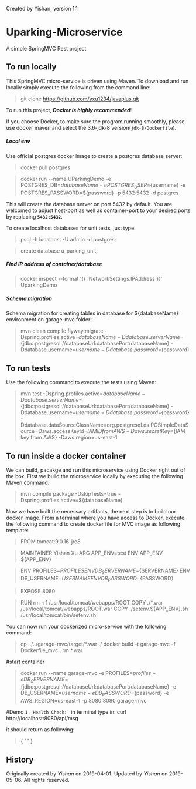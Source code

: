 Created by Yishan, version 1.1

Uparking-Microservice
=======================
A simple SpringMVC Rest project

## To run locally
This SpringMVC micro-service is driven using Maven. To download and run locally simply execute the following from the command line:

> git clone https://github.com/yxu1234/javaplus.git

To run this project, **_Docker is highly recommended_**!

If you choose Docker, to make sure the program running smoothly, please use docker maven and select the 3.6-jdk-8 version(`jdk-8/Dockerfile`).

##### Local env

Use official postgres docker image to create a postgres database server:

> docker pull postgres

> docker run --name UParkingDemo -e POSTGRES_DB=${databaseName} -e POSTGRES_USER=${username} -e POSTGRES_PASSWORD=${password} -p 5432:5432 -d postgres

This will create the database server on port 5432 by default. You are welcomed to adjust host-port as well as container-port to your desired ports by replacing **`5432:5432`**.

To create localhost databases for unit tests, just type:
> psql -h localhost -U admin -d postgres;

>create database u_parking_unit;

##### Find IP address of container/database 
>docker inspect --format '{{ .NetworkSettings.IPAddress }}' UparkingDemo

##### Schema migration

Schema migration for creating tables in database for ${databaseName} environment on garage-mvc folder:
> mvn clean compile flyway:migrate -Dspring.profiles.active=${databaseName} -Ddatabase.serverName=${jdbc:postgresql://databaseUrl:databasePort/databaseName} -Ddatabase.username=${username} -Ddatabase.password=${password}

## To run tests
Use the following command to execute the tests using Maven:
> mvn test -Dspring.profiles.active=${databaseName} -Ddatabase.serverName=${jdbc:postgresql://databaseUrl:databasePort/databaseName} -Ddatabase.username=${username} -Ddatabase.password=${password} -Ddatabase.dataSourceClassName=org.postgresql.ds.PGSimpleDataSource -Daws.accessKeyId=${IAM ID from AWS} -Daws.secretKey=${IAM key from AWS} -Daws.region=us-east-1

## To run inside a docker container
We can build, pacakge and run this microservice using Docker right out of the box. First we build the microservice locally by executing the following Maven command:

> mvn compile package -DskipTests=true -Dspring.profiles.active=${databaseName}

Now we have built the necessary artifacts, the next step is to build our docker image. From a terminal where you have access to Docker, execute the following command to create docker file for MVC image as following template:

> FROM tomcat:9.0.16-jre8

> MAINTAINER Yishan Xu
  ARG APP_ENV=test
  ENV APP_ENV ${APP_ENV}
  
> ENV PROFILES=${PROFILES}
  ENV DB_SERVERNAME=${SERVERNAME}
  ENV DB_USERNAME=${USERNAME}
  ENV DB_PASSWORD=${PASSWORD}
 
> EXPOSE 8080

> RUN rm -rf /usr/local/tomcat/webapps/ROOT
  COPY ./*.war /usr/local/tomcat/webapps/ROOT.war
  COPY ./setenv.${APP_ENV}.sh /usr/local/tomcat/bin/setenv.sh

You can now run your dockerized micro-service with the following command:

> cp ../../garage-mvc/target/*.war ./
  docker build -t garage-mvc -f Dockerfile_mvc .
  rm *.war

#start container
> docker run --name garage-mvc -e PROFILES=${profiles} -e DB_SERVERNAME=${jdbc:postgresql://databaseUrl:databasePort/databaseName} -e DB_USERNAME=${username} -e DB_PASSWORD=${password} -e AWS_REGION=us-east-1  -p 8080:8080 garage-mvc

#Demo
`1. Health Check:
`
in terminal type in: curl http://localhost:8080/api/msg

it should return as following:
> {
>   ""
> }

## History
Originally created by _Yishan_ on 2019-04-01.
Updated by _Yishan_ on 2019-05-06. 
All rights reserved.